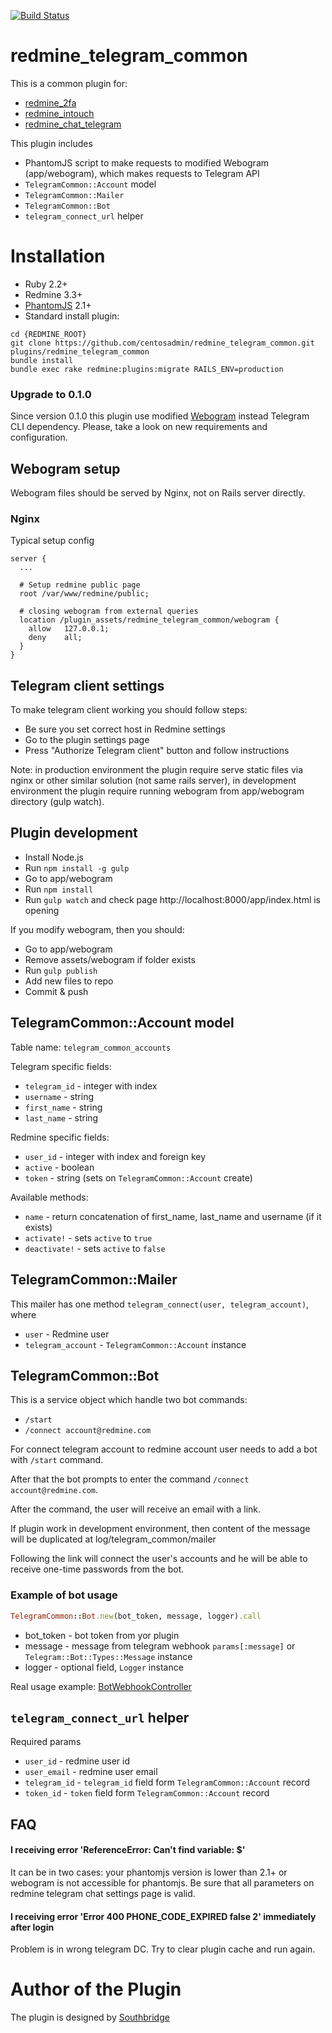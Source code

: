 [![Build Status](https://travis-ci.org/centosadmin/redmine_telegram_common.svg?branch=master)](https://travis-ci.org/centosadmin/redmine_telegram_common)

# redmine_telegram_common

This is a common plugin for:
* [redmine_2fa](https://github.com/centosadmin/redmine_2fa)
* [redmine_intouch](https://github.com/centosadmin/redmine_intouch)
* [redmine_chat_telegram](https://github.com/centosadmin/redmine_chat_telegram)

This plugin includes
* PhantomJS script to make requests to modified Webogram (app/webogram), which makes requests to Telegram API
* `TelegramCommon::Account` model
* `TelegramCommon::Mailer`
* `TelegramCommon::Bot`
* `telegram_connect_url` helper

# Installation

* Ruby 2.2+
* Redmine 3.3+
* [PhantomJS](http://phantomjs.org) 2.1+
* Standard install plugin:

```
cd {REDMINE_ROOT}
git clone https://github.com/centosadmin/redmine_telegram_common.git plugins/redmine_telegram_common
bundle install
bundle exec rake redmine:plugins:migrate RAILS_ENV=production
```

### Upgrade to 0.1.0
 
Since version 0.1.0 this plugin use modified [Webogram](https://github.com/zhukov/webogram) instead Telegram CLI dependency. 
Please, take a look on new requirements and configuration.

## Webogram setup

Webogram files should be served by Nginx, not on Rails server directly. 

### Nginx

Typical setup config

```
server {
  ...
  
  # Setup redmine public page
  root /var/www/redmine/public;
  
  # closing webogram from external queries
  location /plugin_assets/redmine_telegram_common/webogram {    
    allow   127.0.0.1;  
    deny    all;
  }
}
``` 

## Telegram client settings

To make telegram client working you should follow steps:

* Be sure you set correct host in Redmine settings
* Go to the plugin settings page
* Press "Authorize Telegram client" button and follow instructions

Note: in production environment the plugin require serve static files via nginx or other similar solution (not same rails server), 
in development environment the plugin require running webogram from app/webogram directory (gulp watch).  

## Plugin development

* Install Node.js
* Run `npm install -g gulp`
* Go to app/webogram
* Run `npm install`
* Run `gulp watch` and check page http://localhost:8000/app/index.html is opening

If you modify webogram, then you should:

* Go to app/webogram
* Remove assets/webogram if folder exists 
* Run `gulp publish`
* Add new files to repo
* Commit & push

## TelegramCommon::Account model

Table name: `telegram_common_accounts`

Telegram specific fields:
* `telegram_id` - integer with index
* `username` - string
* `first_name` - string
* `last_name` - string

Redmine specific fields:
* `user_id` - integer with index and foreign key
* `active` - boolean
* `token` - string (sets on `TelegramCommon::Account` create)

Available methods:
* `name` - return concatenation of first_name, last_name and username (if it exists)
* `activate!`  - sets `active` to `true`
* `deactivate!`  - sets `active` to `false`

## TelegramCommon::Mailer

This mailer has one method `telegram_connect(user, telegram_account)`, where
* `user` - Redmine user
* `telegram_account` - `TelegramCommon::Account` instance

## TelegramCommon::Bot

This is a service object which handle two bot commands:
* `/start`
* `/connect account@redmine.com`

For connect telegram account to redmine account user needs to add a bot with `/start` command.

After that the bot prompts to enter the command `/connect account@redmine.com`.

After the command, the user will receive an email with a link.

If plugin work in development environment, then content of the message will be duplicated at log/telegram_common/mailer

Following the link will connect the user's accounts and he will be able to receive one-time passwords from the bot.

### Example of bot usage

```ruby
TelegramCommon::Bot.new(bot_token, message, logger).call
```

* bot_token - bot token from yor plugin
* message - message from telegram webhook `params[:message]` or `Telegram::Bot::Types::Message` instance
* logger - optional field, `Logger` instance

Real usage example: [BotWebhookController](https://github.com/centosadmin/redmine_2fa/blob/master/app/controllers/otp_bot_webhook_controller.rb)

## `telegram_connect_url` helper

Required params
* `user_id` - redmine user id
* `user_email` - redmine user email
* `telegram_id` - `telegram_id` field form `TelegramCommon::Account` record
* `token_id` - `token` field form `TelegramCommon::Account` record

## FAQ

#### I receiving error 'ReferenceError: Can't find variable: $'

It can be in two cases: your phantomjs version is lower than 2.1+ or webogram is not accessible for
phantomjs. Be sure that all parameters on redmine telegram chat settings page is valid.   

#### I receiving error 'Error 400 PHONE_CODE_EXPIRED false 2' immediately after login

Problem is in wrong telegram DC. Try to clear plugin cache and run again. 

# Author of the Plugin

The plugin is designed by [Southbridge](https://southbridge.io)

